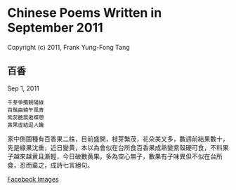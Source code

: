 # Chinese Poems Written in September 2011
Copyright (c) 2011, Frank Yung-Fong Tang

## 百香
Sep 1, 2011

```
千芽爭攬朝陽綠
百鬚曲繞午風青
紫蕊艷展邀蝶憩
黄果虛結逗人饞
```
家中側園種有百香果二株，目前盛開，枝芽繁茂，花朵美又多，數週前結果數十，先是綠果沈重，近日變黄，本以為會似在台所食百香果成熟變紫殼硬可食，不料果子越來越黄且漸輕，今日破數黄果，多為空心無子，數果有子味異但不似在台所食，忍而棄之，成詩七言絕句。 

[Facebook Images](https://www.facebook.com/notes/10220897381157161/)
